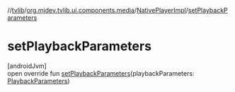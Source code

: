 //[tvlib](../../../index.md)/[org.mjdev.tvlib.ui.components.media](../index.md)/[NativePlayerImpl](index.md)/[setPlaybackParameters](set-playback-parameters.md)

# setPlaybackParameters

[androidJvm]\
open override fun [setPlaybackParameters](set-playback-parameters.md)(playbackParameters: [PlaybackParameters](https://developer.android.com/reference/kotlin/androidx/media3/common/PlaybackParameters.html))
